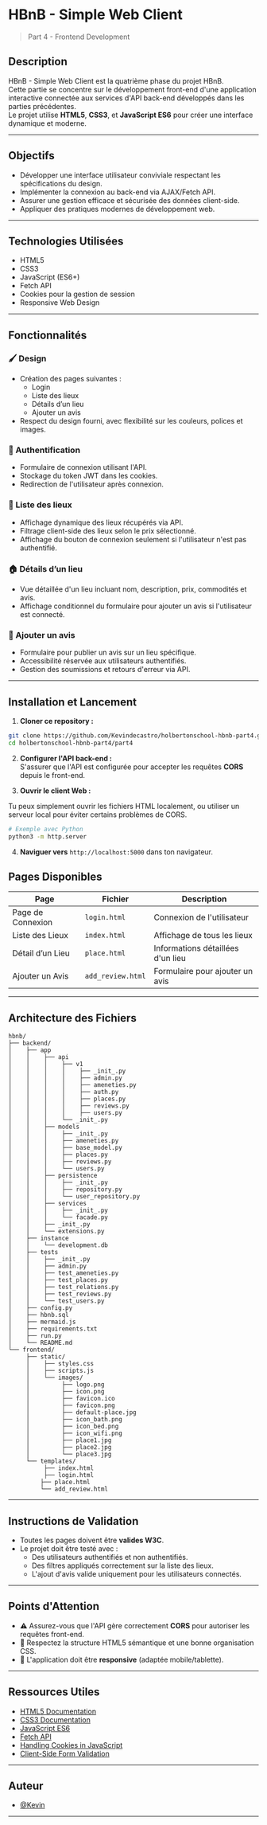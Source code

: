 # HBnB - Simple Web Client

> Part 4 - Frontend Development  

## Description

HBnB - Simple Web Client est la quatrième phase du projet HBnB.  
Cette partie se concentre sur le développement front-end d'une application interactive connectée aux services d'API back-end développés dans les parties précédentes.  
Le projet utilise **HTML5**, **CSS3**, et **JavaScript ES6** pour créer une interface dynamique et moderne.

---

## Objectifs

- Développer une interface utilisateur conviviale respectant les spécifications du design.
- Implémenter la connexion au back-end via AJAX/Fetch API.
- Assurer une gestion efficace et sécurisée des données client-side.
- Appliquer des pratiques modernes de développement web.

---

## Technologies Utilisées

- HTML5
- CSS3
- JavaScript (ES6+)
- Fetch API
- Cookies pour la gestion de session
- Responsive Web Design

---

## Fonctionnalités

### 🖌️ Design

- Création des pages suivantes :
  - Login
  - Liste des lieux
  - Détails d’un lieu
  - Ajouter un avis
- Respect du design fourni, avec flexibilité sur les couleurs, polices et images.

### 🔑 Authentification

- Formulaire de connexion utilisant l'API.
- Stockage du token JWT dans les cookies.
- Redirection de l'utilisateur après connexion.

### 🏡 Liste des lieux

- Affichage dynamique des lieux récupérés via API.
- Filtrage client-side des lieux selon le prix sélectionné.
- Affichage du bouton de connexion seulement si l'utilisateur n'est pas authentifié.

### 🏠 Détails d’un lieu

- Vue détaillée d'un lieu incluant nom, description, prix, commodités et avis.
- Affichage conditionnel du formulaire pour ajouter un avis si l'utilisateur est connecté.

### 📝 Ajouter un avis

- Formulaire pour publier un avis sur un lieu spécifique.
- Accessibilité réservée aux utilisateurs authentifiés.
- Gestion des soumissions et retours d'erreur via API.

---

## Installation et Lancement

1. **Cloner ce repository :**

```bash
git clone https://github.com/Kevindecastro/holbertonschool-hbnb-part4.git
cd holbertonschool-hbnb-part4/part4
```

2. **Configurer l'API back-end :**  
S'assurer que l'API est configurée pour accepter les requêtes **CORS** depuis le front-end.

3. **Ouvrir le client Web :**

Tu peux simplement ouvrir les fichiers HTML localement, ou utiliser un serveur local pour éviter certains problèmes de CORS.

```bash
# Exemple avec Python
python3 -m http.server
```

4. **Naviguer vers** `http://localhost:5000` dans ton navigateur.


## Pages Disponibles

| Page            | Fichier             | Description |
|-----------------|----------------------|-------------|
| Page de Connexion | `login.html`         | Connexion de l'utilisateur |
| Liste des Lieux | `index.html`          | Affichage de tous les lieux |
| Détail d’un Lieu | `place.html`          | Informations détaillées d'un lieu |
| Ajouter un Avis | `add_review.html`     | Formulaire pour ajouter un avis |

---

## Architecture des Fichiers

```
hbnb/
├── backend/
│    ├── app
│    │    ├── api
│    │    │    ├── v1
│    │    │    │    ├── _init_.py
│    │    │    │    ├── admin.py
│    │    │    │    ├── ameneties.py
│    │    │    │    ├── auth.py
│    │    │    │    ├── places.py
│    │    │    │    ├── reviews.py
│    │    │    │    ├── users.py 
│    │    │    └── _init_.py
│    │    ├── models
│    │    │    ├── _init_.py
│    │    │    ├── ameneties.py
│    │    │    ├── base_model.py
│    │    │    ├── places.py
│    │    │    ├── reviews.py
│    │    │    └── users.py 
│    │    ├── persistence
│    │    │    ├── _init_.py
│    │    │    ├── repository.py
│    │    │    └── user_repository.py
│    │    ├── services
│    │    │    ├── _init_.py
│    │    │    └── facade.py
│    │    ├── _init_.py
│    │    └── extensions.py
│    ├── instance
│    │    └── development.db
│    ├── tests
│    │    ├── _init_.py
│    │    ├── admin.py
│    │    ├── test_ameneties.py
│    │    ├── test_places.py
│    │    ├── test_relations.py
│    │    ├── test_reviews.py
│    │    └── test_users.py
│    ├── config.py
│    ├── hbnb.sql
│    ├── mermaid.js
│    ├── requirements.txt
│    ├── run.py
│    └── README.md
└── frontend/
     ├── static/
     │    ├── styles.css
     │    ├── scripts.js
     │    └── images/
     │         ├── logo.png
     │         ├── icon.png
     │         ├── favicon.ico
     │         ├── favicon.png
     │         ├── default-place.jpg
     │         ├── icon_bath.png
     │         ├── icon_bed.png
     │         ├── icon_wifi.png
     │         ├── place1.jpg
     │         ├── place2.jpg
     │         └── place3.jpg
     └── templates/
  	      ├── index.html
  	      ├── login.html
         ├── place.html
         └── add_review.html

```

---

## Instructions de Validation

- Toutes les pages doivent être **valides W3C**.
- Le projet doit être testé avec :
  - Des utilisateurs authentifiés et non authentifiés.
  - Des filtres appliqués correctement sur la liste des lieux.
  - L'ajout d'avis valide uniquement pour les utilisateurs connectés.

---

## Points d'Attention

- ⚠️ Assurez-vous que l'API gère correctement **CORS** pour autoriser les requêtes front-end.
- 🧹 Respectez la structure HTML5 sémantique et une bonne organisation CSS.
- 📱 L'application doit être **responsive** (adaptée mobile/tablette).

---

## Ressources Utiles

- [HTML5 Documentation](https://developer.mozilla.org/en-US/docs/Web/Guide/HTML/HTML5)
- [CSS3 Documentation](https://developer.mozilla.org/en-US/docs/Web/CSS)
- [JavaScript ES6](https://developer.mozilla.org/en-US/docs/Web/JavaScript)
- [Fetch API](https://developer.mozilla.org/en-US/docs/Web/API/Fetch_API)
- [Handling Cookies in JavaScript](https://developer.mozilla.org/en-US/docs/Web/API/Document/cookie)
- [Client-Side Form Validation](https://developer.mozilla.org/en-US/docs/Learn/Forms/Form_validation)

---

## Auteur

- [@Kevin](https://github.com/Kevindecastro)

---
